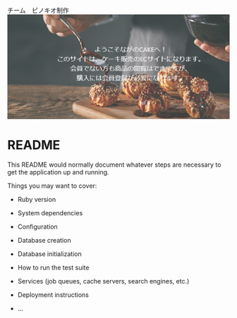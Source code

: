 チーム　ピノキオ制作
![トップ画像](./bc17b189621cf699673c8d5b3c5447b7.png)


# README

This README would normally document whatever steps are necessary to get the
application up and running.

Things you may want to cover:

* Ruby version

* System dependencies

* Configuration

* Database creation

* Database initialization

* How to run the test suite

* Services (job queues, cache servers, search engines, etc.)

* Deployment instructions

* ...

